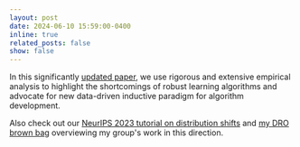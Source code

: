 ```yaml
---
layout: post
date: 2024-06-10 15:59:00-0400
inline: true
related_posts: false
show: false
---
```


In this significantly [updated paper](https://arxiv.org/abs/2307.05284), we use rigorous and extensive
empirical analysis to highlight the shortcomings of robust learning algorithms
and advocate for new data-driven inductive paradigm for algorithm development.

Also check out our [NeurIPS 2023 tutorial on distribution shifts](https://nips.cc/virtual/2023/tutorial/73953)
and [my DRO brown bag](https://gsb-columbia-edu.zoom.us/rec/share/_Dqv3yqQl8Gj27n-c8j5Cdpp9MJPoQGRNIUyFHQGskOhGsa6KneLYgmH3Qx-ogK2.-Qp9jC6bs7_RCZWA)  overviewing my group's work in this direction. 
